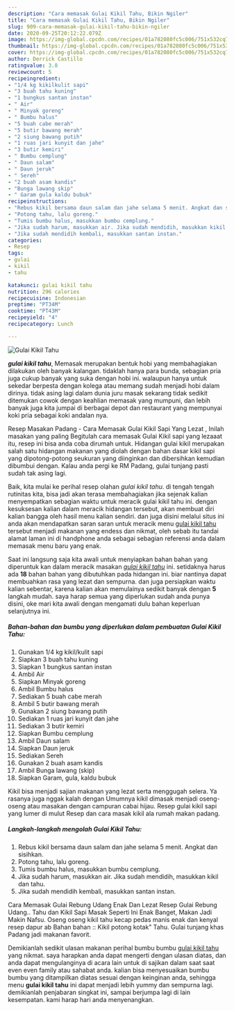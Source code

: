 ```yaml
---
description: "Cara memasak Gulai Kikil Tahu, Bikin Ngiler"
title: "Cara memasak Gulai Kikil Tahu, Bikin Ngiler"
slug: 909-cara-memasak-gulai-kikil-tahu-bikin-ngiler
date: 2020-09-25T20:12:22.079Z
image: https://img-global.cpcdn.com/recipes/01a782080fc5c006/751x532cq70/gulai-kikil-tahu-foto-resep-utama.jpg
thumbnail: https://img-global.cpcdn.com/recipes/01a782080fc5c006/751x532cq70/gulai-kikil-tahu-foto-resep-utama.jpg
cover: https://img-global.cpcdn.com/recipes/01a782080fc5c006/751x532cq70/gulai-kikil-tahu-foto-resep-utama.jpg
author: Derrick Castillo
ratingvalue: 3.8
reviewcount: 5
recipeingredient:
- "1/4 kg kikilkulit sapi"
- "3 buah tahu kuning"
- "1 bungkus santan instan"
- " Air"
- " Minyak goreng"
- " Bumbu halus"
- "5 buah cabe merah"
- "5 butir bawang merah"
- "2 siung bawang putih"
- "1 ruas jari kunyit dan jahe"
- "3 butir kemiri"
- " Bumbu cemplung"
- " Daun salam"
- " Daun jeruk"
- " Sereh"
- "2 buah asam kandis"
- "Bunga lawang skip"
- " Garam gula kaldu bubuk"
recipeinstructions:
- "Rebus kikil bersama daun salam dan jahe selama 5 menit. Angkat dan sisihkan."
- "Potong tahu, lalu goreng."
- "Tumis bumbu halus, masukkan bumbu cemplung."
- "Jika sudah harum, masukkan air. Jika sudah mendidih, masukkan kikil dan tahu."
- "Jika sudah mendidih kembali, masukkan santan instan."
categories:
- Resep
tags:
- gulai
- kikil
- tahu

katakunci: gulai kikil tahu 
nutrition: 296 calories
recipecuisine: Indonesian
preptime: "PT34M"
cooktime: "PT43M"
recipeyield: "4"
recipecategory: Lunch

---
```



![Gulai Kikil Tahu](https://img-global.cpcdn.com/recipes/01a782080fc5c006/751x532cq70/gulai-kikil-tahu-foto-resep-utama.jpg)

<b><i>gulai kikil tahu</i></b>, Memasak merupakan bentuk hobi yang membahagiakan dilakukan oleh banyak kalangan. tidaklah hanya para bunda, sebagian pria juga cukup banyak yang suka dengan hobi ini. walaupun hanya untuk sekedar berpesta dengan kolega atau memang sudah menjadi hobi dalam dirinya. tidak asing lagi dalam dunia juru masak sekarang tidak sedikit ditemukan cowok dengan keahlian memasak yang mumpuni, dan lebih banyak juga kita jumpai di berbagai depot dan restaurant yang mempunyai koki pria sebagai koki andalan nya.

Resep Masakan Padang - Cara Memasak Gulai Kikil Sapi Yang Lezat , Inilah masakan yang paling Begitulah cara memasak Gulai Kikil sapi yang lezaaat itu, resep ini bisa anda coba dirumah untuk. Hidangan gulai kikil merupakan salah satu hidangan makanan yang diolah dengan bahan dasar kikil sapi yang dipotong-potong seukuran yang diinginkan dan dibersihkan kemudian dibumbui dengan. Kalau anda pergi ke RM Padang, gulai tunjang pasti sudah tak asing lagi.

Baik, kita mulai ke perihal resep olahan <i>gulai kikil tahu</i>. di tengah tengah rutinitas kita, bisa jadi akan terasa membahagiakan jika sejenak kalian menyempatkan sebagian waktu untuk meracik gulai kikil tahu ini. dengan kesuksesan kalian dalam meracik hidangan tersebut, akan membuat diri kalian bangga oleh hasil menu kalian sendiri. dan juga disini melalui situs ini anda akan mendapatkan saran saran untuk meracik menu <u>gulai kikil tahu</u> tersebut menjadi makanan yang endess dan nikmat, oleh sebab itu tandai alamat laman ini di handphone anda sebagai sebagian referensi anda dalam memasak menu baru yang enak.


Saat ini langsung saja kita awali untuk menyiapkan bahan bahan yang diperuntuk kan dalam meracik masakan <u><i>gulai kikil tahu</i></u> ini. setidaknya harus ada <b>18</b> bahan bahan yang dibutuhkan pada hidangan ini. biar nantinya dapat membuahkan rasa yang lezat dan sempurna. dan juga persiapkan waktu kalian sebentar, karena kalian akan memulainya sedikit banyak dengan <b>5</b> langkah mudah. saya harap semua yang diperlukan sudah anda punya disini, oke mari kita awali dengan mengamati dulu bahan keperluan selanjutnya ini.

<!--inarticleads1-->

##### Bahan-bahan dan bumbu yang diperlukan dalam pembuatan Gulai Kikil Tahu:

1. Gunakan 1/4 kg kikil/kulit sapi
1. Siapkan 3 buah tahu kuning
1. Siapkan 1 bungkus santan instan
1. Ambil  Air
1. Siapkan  Minyak goreng
1. Ambil  Bumbu halus
1. Sediakan 5 buah cabe merah
1. Ambil 5 butir bawang merah
1. Gunakan 2 siung bawang putih
1. Sediakan 1 ruas jari kunyit dan jahe
1. Sediakan 3 butir kemiri
1. Siapkan  Bumbu cemplung
1. Ambil  Daun salam
1. Siapkan  Daun jeruk
1. Sediakan  Sereh
1. Gunakan 2 buah asam kandis
1. Ambil Bunga lawang (skip)
1. Siapkan  Garam, gula, kaldu bubuk


Kikil bisa menjadi sajian makanan yang lezat serta menggugah selera. Ya rasanya juga nggak kalah dengan Umumnya kikil dimasak menjadi oseng-oseng atau masakan dengan campuran cabai hijau. Resep gulai kikil sapi yang lumer di mulut Resep dan cara masak kikil ala rumah makan padang. 

<!--inarticleads2-->

##### Langkah-langkah mengolah Gulai Kikil Tahu:

1. Rebus kikil bersama daun salam dan jahe selama 5 menit. Angkat dan sisihkan.
1. Potong tahu, lalu goreng.
1. Tumis bumbu halus, masukkan bumbu cemplung.
1. Jika sudah harum, masukkan air. Jika sudah mendidih, masukkan kikil dan tahu.
1. Jika sudah mendidih kembali, masukkan santan instan.


Cara Memasak Gulai Rebung Udang Enak Dan Lezat Resep Gulai Rebung Udang.. Tahu dan Kikil Sapi Masak Seperti Ini Enak Banget, Makan Jadi Makin Nafsu. Oseng oseng kikil tahu kecap pedas manis enak dan kenyal resep dapur ab Bahan bahan :: Kikil potong kotak&#34; Tahu. Gulai tunjang khas Padang jadi makanan favorit. 

Demikianlah sedikit ulasan makanan perihal bumbu bumbu <u>gulai kikil tahu</u> yang nikmat. saya harapkan anda dapat mengerti dengan ulasan diatas, dan anda dapat mengulanginya di acara lain untuk di sajikan dalam saat saat even even family atau sahabat anda. kalian bisa menyesuaikan bumbu bumbu yang ditampilkan diatas sesuai dengan keinginan anda, sehingga menu <b>gulai kikil tahu</b> ini dapat menjadi lebih yummy dan sempurna lagi. demikianlah penjabaran singkat ini, sampai berjumpa lagi di lain kesempatan. kami harap hari anda menyenangkan.
